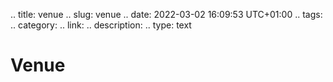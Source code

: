 .. title: venue
.. slug: venue
.. date: 2022-03-02 16:09:53 UTC+01:00
.. tags:
.. category:
.. link:
.. description:
.. type: text

# Venue
